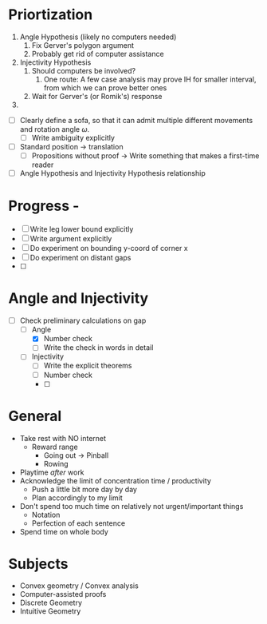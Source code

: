 # Priortization

1. Angle Hypothesis (likely no computers needed)
	1. Fix Gerver's polygon argument
	2. Probably get rid of computer assistance
2. Injectivity Hypothesis
	1. Should computers be involved?
		1. One route: A few case analysis may prove IH for smaller interval, from which we can prove better ones
	2. Wait for Gerver's (or Romik's) response
3. 


- [ ] Clearly define a sofa, so that it can admit multiple different movements and rotation angle $\omega$.
	- [ ] Write ambiguity explicitly
- [ ] Standard position -> translation
	- [ ] Propositions without proof -> Write something that makes a first-time reader 
- [ ] Angle Hypothesis and Injectivity Hypothesis relationship

# Progress -

- [ ] Write leg lower bound explicitly
- [ ] Write argument explicitly
- [ ] Do experiment on bounding y-coord of corner x
- [ ] Do experiment on distant gaps
- [ ] 

# Angle and Injectivity

- [ ] Check preliminary calculations on gap
	- [ ] Angle
		- [x] Number check
		- [ ] Write the check in words in detail
	- [ ] Injectivity
		- [ ] Write the explicit theorems
		- [ ] Number check
		- [ ] 

# General

- Take rest with NO internet
	- Reward range
		- Going out -> Pinball
		- Rowing
- Playtime _after_ work
- Acknowledge the limit of concentration time / productivity
	- Push a little bit more day by day
	- Plan accordingly to my limit
- Don't spend too much time on relatively not urgent/important things
	- Notation
	- Perfection of each sentence
- Spend time on whole body

# Subjects

- Convex geometry / Convex analysis
- Computer-assisted proofs
- Discrete Geometry
- Intuitive Geometry